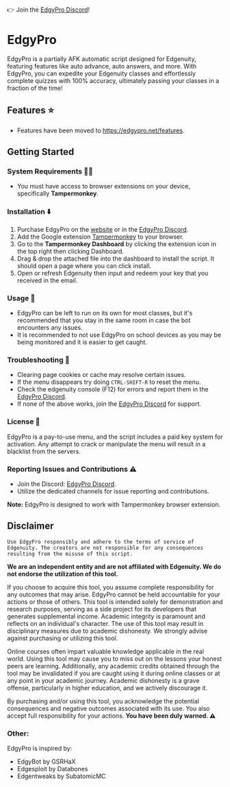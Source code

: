 👉 Join the [EdgyPro Discord](https://edgypro.net/discord)!

# EdgyPro 

EdgyPro is a partially AFK automatic script designed for Edgenuity, featuring features like auto advance, auto answers, and more. With EdgyPro, you can expedite your Edgenuity classes and effortlessly complete quizzes with 100% accuracy, ultimately passing your classes in a fraction of the time!

## Features ⭐

- Features have been moved to <https://edgypro.net/features>.

## Getting Started

### System Requirements 🧑‍💻

- You must have access to browser extensions on your device, specifically **Tampermonkey**.

### Installation ⬇️

1. Purchase EdgyPro on the [website](https://edgypro.net/purchase) or in the [EdgyPro Discord](https://edgypro.net/discord).
2. Add the Google extension [Tampermonkey](https://chromewebstore.google.com/detail/tampermonkey/dhdgffkkebhmkfjojejmpbldmpobfkfo) to your browser.
3. Go to the **Tampermonkey Dashboard** by clicking the extension icon in the top right then clicking Dashboard.
4. Drag & drop the attached file into the dashboard to install the script. It should open a page where you can click install.
5. Open or refresh Edgenuity then input and redeem your key that you received in the email.

### Usage 🤖

- EdgyPro can be left to run on its own for most classes, but it's recommended that you stay in the same room in case the bot encounters any issues.
- It is recommended to not use EdgyPro on school devices as you may be being monitored and it is easier to get caught.

### Troubleshooting 🐞

- Clearing page cookies or cache may resolve certain issues.
- If the menu disappears try doing `CTRL-SHIFT-R` to reset the menu.
- Check the edgenuity console (F12) for errors and report them in the [EdgyPro Discord](https://edgypro.net/discord).
- If none of the above works, join the [EdgyPro Discord](https://edgypro.net/discord) for support.

### License 🔑

EdgyPro is a pay-to-use menu, and the script includes a paid key system for activation. Any attempt to crack or manipulate the menu will result in a blacklist from the servers.

### Reporting Issues and Contributions ⚠️

- Join the Discord: [EdgyPro Discord](https://edgypro.net/discord).
- Utilize the dedicated channels for issue reporting and contributions.

**Note:** EdgyPro is designed to work with Tampermonkey browser extension.

## Disclaimer
`Use EdgyPro responsibly and adhere to the terms of service of Edgenuity. The creators are not responsible for any consequences resulting from the misuse of this script.`

**We are an independent entity and are not affiliated with Edgenuity. We do not endorse the utilization of this tool.**

If you choose to acquire this tool, you assume complete responsibility for any outcomes that may arise. EdgyPro cannot be held accountable for your actions or those of others. This tool is intended solely for demonstration and research purposes, serving as a side project for its developers that generates supplemental income. Academic integrity is paramount and reflects on an individual's character. The use of this tool may result in disciplinary measures due to academic dishonesty. We strongly advise against purchasing or utilizing this tool.

Online courses often impart valuable knowledge applicable in the real world. Using this tool may cause you to miss out on the lessons your honest peers are learning. Additionally, any academic credits obtained through the tool may be invalidated if you are caught using it during online classes or at any point in your academic journey. Academic dishonesty is a grave offense, particularly in higher education, and we actively discourage it.

By purchasing and/or using this tool, you acknowledge the potential consequences and negative outcomes associated with its use. You also accept full responsibility for your actions. __**You have been duly warned. ⚠**__

### Other: 

EdgyPro is inspired by:
- EdgyBot by GSRHaX
- Edgesploit by Databones
- Edgentweaks by SubatomicMC
